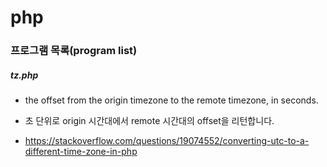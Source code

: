 # php

### 프로그램 목록(program list)

##### tz.php

* the offset from the origin timezone to the remote timezone, in seconds.

* 초 단위로 origin 시간대에서 remote 시간대의 offset을 리턴합니다.

* https://stackoverflow.com/questions/19074552/converting-utc-to-a-different-time-zone-in-php
